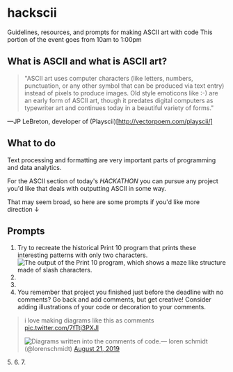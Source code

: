 # hackscii
Guidelines, resources, and prompts for making ASCII art with code
This portion of the event goes from 10am to 1:00pm

## What is ASCII and what is ASCII art?
>"ASCII art uses computer characters (like letters, numbers, punctuation, or any other symbol that can be produced via text entry) instead of pixels to produce images. Old style emoticons like :-) are an early form of ASCII art, though it predates digital computers as typewriter art and continues today in a beautiful variety of forms."

—JP LeBreton, developer of (Playscii)[http://vectorpoem.com/playscii/]

## What to do
Text processing and formatting are very important parts of programming and data analytics.

For the ASCII section of today's _HACKATHON_ you can pursue any project you'd like that deals with outputting ASCII in some way.

That may seem broad, so here are some prompts if you'd like more direction ↓

## Prompts
1. Try to recreate the historical Print 10 program that prints these interesting patterns with only two characters.
![The output of the Print 10 program, which shows a maze like structure made of slash characters.](https://d2w9rnfcy7mm78.cloudfront.net/5392319/large_8da6087c7165903bf2926ba7637ff44b.png?1572575256?bc=0)
2. 
3.
4. You remember that project you finished just before the deadline with no comments? Go back and add comments, but get creative! Consider adding illustrations of your code or decoration to your comments.
<blockquote class="twitter-tweet"><p lang="en" dir="ltr">i love making diagrams like this as comments <a href="https://t.co/7fTtj3PXJl">pic.twitter.com/7fTtj3PXJl</a></p><img src="https://pbs.twimg.com/media/ECfmXlqWwAAvE9r?format=jpg&name=medium" alt="Diagrams written into the comments of code.">&mdash; loren schmidt (@lorenschmidt) <a href="https://twitter.com/lorenschmidt/status/1164152324568363011?ref_src=twsrc%5Etfw">August 21, 2019</a></blockquote>
5.
6.
7.
